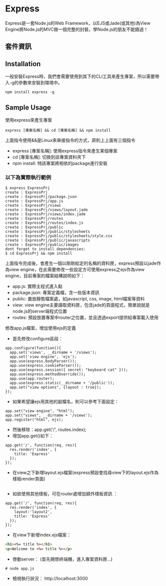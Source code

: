 Express
====

Express是一套Node.js的Web Framework，以EJS或Jade(或其他)為View Engine將Node.js的MVC做一個完整的封裝，學Node.js的朋友不能錯過！

## 套件資訊

<div class="pkginfo" data-module-name="express" data-show="version,dependencies"></div>

## Installation

一般安裝Express時，我們會需要使用到其下的CLI工具來產生專案，所以需要帶入-g的參數來安裝到環境中。

```
npm install express -g
```

## Sample Usage

使用express來產生專案

```
express [專案名稱] && cd [專案名稱] && npm install
```

上面指令使用&&是Linux來串接指令的方式，原則上上面有三個指令

* express [專案名稱]: 使用express指令來產生某個專案
* cd [專案名稱]: 切換到該專案資料夾下
* npm install: 特該專案將相依的package進行安裝

### 以下為實際執行範例

```
$ express ExpressPrj
create : ExpressPrj
create : ExpressPrj/package.json
create : ExpressPrj/app.js
create : ExpressPrj/views
create : ExpressPrj/views/layout.jade
create : ExpressPrj/views/index.jade
create : ExpressPrj/routes
create : ExpressPrj/routes/index.js
create : ExpressPrj/public
create : ExpressPrj/public/stylesheets
create : ExpressPrj/public/stylesheets/style.css
create : ExpressPrj/public/javascripts
create : ExpressPrj/public/images
dont forget to install dependencies:
$ cd ExpressPrj && npm install
```

上面指令完成後，會產生一個以剛剛給定的名稱的資料匣，express預設以jade作為view engine，在此需要修改一些設定方可使用express之ejs作為view engine，目前專案的檔案結構說明如下：

* app.js: 實際主程式進入點
* package.json: 專案定義檔，含一些版本資訊
* public: 置放靜態檔案處，如javascript, css, image, html檔案等資料
* view: view engine主要讀取資料匣，包含jade的頁面程式，簡單說就是node.js的server端程式位置
* routes: 預設放置專案中router之位置，並且透過export提供給專案載入使用

修改app.js檔案，增加使用ejs的定義
* 首先修改configure區段：
```
app.configure(function(){
  app.set('views', __dirname + '/views');
  app.set('view engine', 'ejs');
  app.use(express.bodyParser());
  app.use(express.cookieParser());
  app.use(express.session({ secret: "keyboard cat" }));
  app.use(express.methodOverride());
  app.use(app.router);
  app.use(express.static(__dirname + '/public'));
  app.set("view options", {layout : true});
});
```

* 如果希望讓ejs用其他的副檔名，則可以參考下面設定：

```
app.set("view engine", "html");
app.set("views", __dirname + '/views');
app.register("html", ejs);
```

* 然後移除：app.get('/', routes.index);
* 增加app.get()如下：

```
app.get('/', function(req, res){
  res.render('index', {
    title: 'Express'
  });
});
```

* 在view之下新增layout.ejs檔案(express預設會找尋view下的layout.ejs作為樣板render頁面)

<pre class="code" data-js="express/index.html"></pre>


* 如欲使用其他樣板，可在router處增加額外樣板資訊 ：

```
app.get('/', function(req, res){
  res.render('index', {
    layout:'layout2',
    title: 'Express'
  });
});
```

* 在view下新增index.ejs檔案：

```html
<h1><%= title %></h1> 
<p>Welcome to <%= title %></p>
```

* 啓動server：
(首先開啓終端機，進入專案資料匣...)

```
# node app.js
```

* 檢視執行狀況： http://localhost:3000


